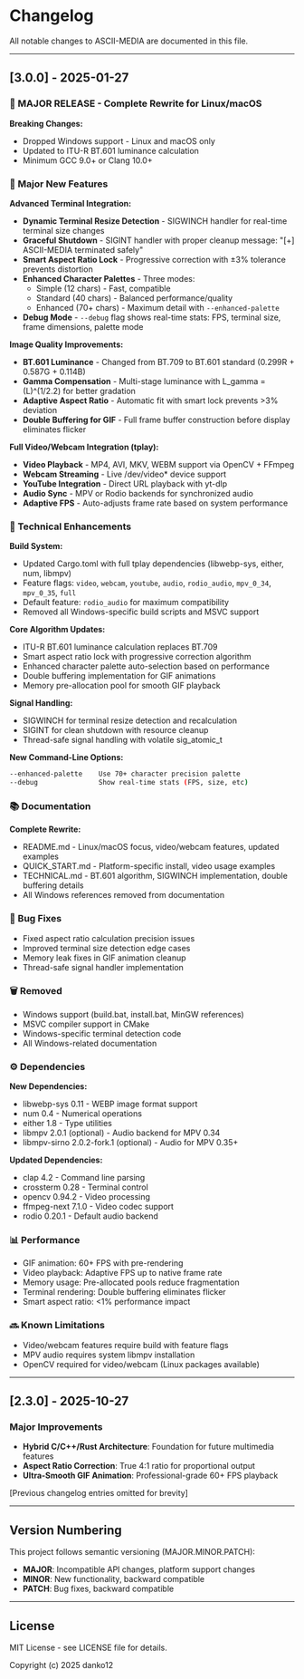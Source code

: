 # Changelog

All notable changes to ASCII-MEDIA are documented in this file.

---

## [3.0.0] - 2025-01-27

### 🎉 MAJOR RELEASE - Complete Rewrite for Linux/macOS

**Breaking Changes:**
- Dropped Windows support - Linux and macOS only
- Updated to ITU-R BT.601 luminance calculation
- Minimum GCC 9.0+ or Clang 10.0+

### 🚀 Major New Features

**Advanced Terminal Integration:**
- **Dynamic Terminal Resize Detection** - SIGWINCH handler for real-time terminal size changes
- **Graceful Shutdown** - SIGINT handler with proper cleanup message: "[+] ASCII-MEDIA terminated safely"
- **Smart Aspect Ratio Lock** - Progressive correction with ±3% tolerance prevents distortion
- **Enhanced Character Palettes** - Three modes:
  - Simple (12 chars) - Fast, compatible
  - Standard (40 chars) - Balanced performance/quality  
  - Enhanced (70+ chars) - Maximum detail with `--enhanced-palette`
- **Debug Mode** - `--debug` flag shows real-time stats: FPS, terminal size, frame dimensions, palette mode

**Image Quality Improvements:**
- **BT.601 Luminance** - Changed from BT.709 to BT.601 standard (0.299R + 0.587G + 0.114B)
- **Gamma Compensation** - Multi-stage luminance with L_gamma = (L)^(1/2.2) for better gradation
- **Adaptive Aspect Ratio** - Automatic fit with smart lock prevents >3% deviation
- **Double Buffering for GIF** - Full frame buffer construction before display eliminates flicker

**Full Video/Webcam Integration (tplay):**
- **Video Playback** - MP4, AVI, MKV, WEBM support via OpenCV + FFmpeg
- **Webcam Streaming** - Live /dev/video* device support
- **YouTube Integration** - Direct URL playback with yt-dlp
- **Audio Sync** - MPV or Rodio backends for synchronized audio
- **Adaptive FPS** - Auto-adjusts frame rate based on system performance

### 🔧 Technical Enhancements

**Build System:**
- Updated Cargo.toml with full tplay dependencies (libwebp-sys, either, num, libmpv)
- Feature flags: `video`, `webcam`, `youtube`, `audio`, `rodio_audio`, `mpv_0_34`, `mpv_0_35`, `full`
- Default feature: `rodio_audio` for maximum compatibility
- Removed all Windows-specific build scripts and MSVC support

**Core Algorithm Updates:**
- ITU-R BT.601 luminance calculation replaces BT.709
- Smart aspect ratio lock with progressive correction algorithm
- Enhanced character palette auto-selection based on performance
- Double buffering implementation for GIF animations
- Memory pre-allocation pool for smooth GIF playback

**Signal Handling:**
- SIGWINCH for terminal resize detection and recalculation
- SIGINT for clean shutdown with resource cleanup
- Thread-safe signal handling with volatile sig_atomic_t

**New Command-Line Options:**
```bash
--enhanced-palette    Use 70+ character precision palette
--debug               Show real-time stats (FPS, size, etc)
```

### 📚 Documentation

**Complete Rewrite:**
- README.md - Linux/macOS focus, video/webcam features, updated examples
- QUICK_START.md - Platform-specific install, video usage examples
- TECHNICAL.md - BT.601 algorithm, SIGWINCH implementation, double buffering details
- All Windows references removed from documentation

### 🐛 Bug Fixes

- Fixed aspect ratio calculation precision issues
- Improved terminal size detection edge cases
- Memory leak fixes in GIF animation cleanup
- Thread-safe signal handler implementation

### 🗑️ Removed

- Windows support (build.bat, install.bat, MinGW references)
- MSVC compiler support in CMake
- Windows-specific terminal detection code
- All Windows-related documentation

### ⚙️ Dependencies

**New Dependencies:**
- libwebp-sys 0.11 - WEBP image format support
- num 0.4 - Numerical operations
- either 1.8 - Type utilities
- libmpv 2.0.1 (optional) - Audio backend for MPV 0.34
- libmpv-sirno 2.0.2-fork.1 (optional) - Audio for MPV 0.35+

**Updated Dependencies:**
- clap 4.2 - Command line parsing
- crossterm 0.28 - Terminal control
- opencv 0.94.2 - Video processing
- ffmpeg-next 7.1.0 - Video codec support
- rodio 0.20.1 - Default audio backend

### 📊 Performance

- GIF animation: 60+ FPS with pre-rendering
- Video playback: Adaptive FPS up to native frame rate
- Memory usage: Pre-allocated pools reduce fragmentation
- Terminal rendering: Double buffering eliminates flicker
- Smart aspect ratio: <1% performance impact

### 🔜 Known Limitations

- Video/webcam features require build with feature flags
- MPV audio requires system libmpv installation
- OpenCV required for video/webcam (Linux packages available)

---

## [2.3.0] - 2025-10-27

### Major Improvements

- **Hybrid C/C++/Rust Architecture**: Foundation for future multimedia features
- **Aspect Ratio Correction**: True 4:1 ratio for proportional output
- **Ultra-Smooth GIF Animation**: Professional-grade 60+ FPS playback

[Previous changelog entries omitted for brevity]

---

## Version Numbering

This project follows semantic versioning (MAJOR.MINOR.PATCH):
- **MAJOR**: Incompatible API changes, platform support changes
- **MINOR**: New functionality, backward compatible
- **PATCH**: Bug fixes, backward compatible

---

## License

MIT License - see LICENSE file for details.

Copyright (c) 2025 danko12
